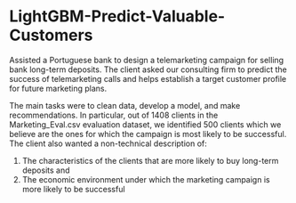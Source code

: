 # LightGBM-Predict-Valuable-Customers
Assisted a Portuguese bank to design a telemarketing campaign for selling bank long-term deposits. The client asked our consulting firm to  predict the success of telemarketing calls and helps establish a target customer profile for future marketing plans. 

The main tasks were to clean data, develop a model, and make recommendations. In particular, out of 1408 clients in the Marketing_Eval.csv evaluation dataset, we identified 500 clients which we believe are the ones for which the campaign is most likely to be successful. The client also wanted a non-technical description of:

1. The characteristics of the clients that are more likely to buy long-term deposits and 
2. The economic environment under which the marketing campaign is more likely to be successful
